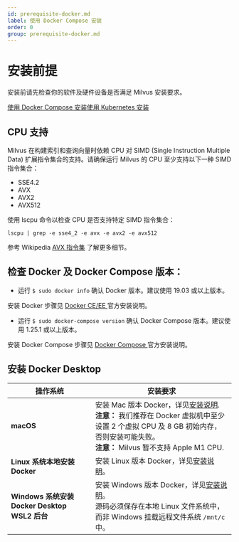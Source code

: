 ```yaml
---
id: prerequisite-docker.md
label: 使用 Docker Compose 安装
order: 0
group: prerequisite-docker.md
---
```

# 安装前提
安装前请先检查你的软件及硬件设备是否满足 Milvus 安装要求。

<div class="tab-wrapper"><a href="prerequisite-docker.md" class='active '>使用 Docker Compose 安装</a><a href="prerequisite-helm.md" class=''>使用 Kubernetes 安装</a></div>

## CPU 支持

Milvus 在构建索引和查询向量时依赖 CPU 对 SIMD (Single Instruction Multiple Data) 扩展指令集合的支持。请确保运行 Milvus 的 CPU 至少支持以下一种 SIMD 指令集合：

- SSE4.2
- AVX
- AVX2
- AVX512

使用 lscpu 命令以检查 CPU 是否支持特定 SIMD 指令集合：

```
lscpu | grep -e sse4_2 -e avx -e avx2 -e avx512
```

参考 Wikipedia [AVX 指令集](https://zh.wikipedia.org/wiki/AVX%E6%8C%87%E4%BB%A4%E9%9B%86) 了解更多细节。

## 检查 Docker 及 Docker Compose 版本： 

- 运行 `$ sudo docker info` 确认 Docker 版本。建议使用 19.03 或以上版本。

<div class="alert note">
安装 Docker 步骤见 <a href="https://docs.docker.com/get-docker/"> Docker CE/EE </a> 官方安装说明。
</div>

- 运行 `$ sudo docker-compose version` 确认 Docker Compose 版本。建议使用 1.25.1 或以上版本。

<div class="alert note">
安装 Docker Compose 步骤见 <a href="https://docs.docker.com/compose/install/">Docker Compose </a> 官方安装说明。
</div>

## 安装 Docker Desktop  

| 操作系统 | 安装要求 |
| ---------- | ----------------- | 
| **macOS**      | 安装 Mac 版本 Docker，详见[安装说明](https://docs.docker.com/docker-for-mac/). <br/> **注意：** 我们推荐在 Docker 虚拟机中至少设置 2 个虚拟 CPU 及 8 GB 初始内存，否则安装可能失败。<br/> **注意：** Milvus 暂不支持 Apple M1 CPU.            | 
| **Linux 系统本地安装 Docker**    |安装 Linux 版本 Docker，详见[安装说明](https://docs.docker.com/installation/#installation)。              |
| **Windows 系统安装 Docker Desktop WSL2 后台**    | 安装 Windows 版本 Docker，详见[安装说明](https://docs.docker.com/docker-for-windows/wsl-tech-preview/)。 <br/> <div class="alert note"> 源码必须保存在本地 Linux 文件系统中，而非 Windows 挂载远程文件系统 <code>/mnt/c</code> 中。 </div>              | 

